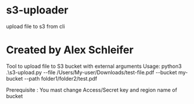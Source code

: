 # s3-uploader
 upload file to s3 from cli
 
 # Created by Alex Schleifer
 Tool to upload file to S3 bucket with external arguments
 Usage: python3 .\s3-upload.py --file /Users/My-user/Downloads/test-file.pdf --bucket my-bucket --path folder1/folder2/test.pdf

 Prerequisite : You  mast change Access/Secret key and region name of bucket
